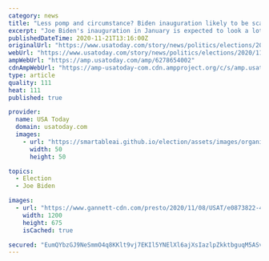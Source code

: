 ```yaml
---
category: news
title: "Less pomp and circumstance? Biden inauguration likely to be scaled-down affair in response to COVID"
excerpt: "Joe Biden's inauguration in January is expected to look a lot different than previous presidential inaugurals. The reason: COVID."
publishedDateTime: 2020-11-21T13:16:00Z
originalUrl: "https://www.usatoday.com/story/news/politics/elections/2020/11/21/joe-biden-inauguration-amid-pandemic-scaled-down-affair/6278654002/"
webUrl: "https://www.usatoday.com/story/news/politics/elections/2020/11/21/joe-biden-inauguration-amid-pandemic-scaled-down-affair/6278654002/"
ampWebUrl: "https://amp.usatoday.com/amp/6278654002"
cdnAmpWebUrl: "https://amp-usatoday-com.cdn.ampproject.org/c/s/amp.usatoday.com/amp/6278654002"
type: article
quality: 111
heat: 111
published: true

provider:
  name: USA Today
  domain: usatoday.com
  images:
    - url: "https://smartableai.github.io/election/assets/images/organizations/usatoday.com-50x50.jpg"
      width: 50
      height: 50

topics:
  - Election
  - Joe Biden

images:
  - url: "https://www.gannett-cdn.com/presto/2020/11/08/USAT/e0873822-4b69-42e9-b96d-431644856090-AP_APTOPIX_Election_2020_Biden.jpg?auto=webp&crop=2935,1651,x0,y149&format=pjpg&width=1200"
    width: 1200
    height: 675
    isCached: true

secured: "EumQYbzGJ9NeSmmO4q8KKlt9vj7EKIl5YNElXl6ajXsIazlpZkktbguqM5ASv6OFLRwAZ0bBxT8XIwCb1grOYApkm576OVuFPHebaTJXRtMkN0NiDc9x8MxagiclOF+LnPa6MkH8RRbwMTJaOFEQbqflGpD2GodsE3GQpqAlAr8tJNm3jGdnphznSoTuF2KwuHYMfKYPyslbVfvqTtdxplmqM0RBM/B/ZaUmeef6Qos6qg5RC2+s/N6Zrgp664MK//DUqvnuAxjcYSTzbJJOKLxSLy1zzTuyf4N6Xa9IP/fC8buozsx2YI1m41gtfC4mfV/9KhBoUuqToR1QV/w+2HjU32lTTOexql4fmdJmfIg=;X5yhlP2CBJc0dPtj9UbB4A=="
---
```


